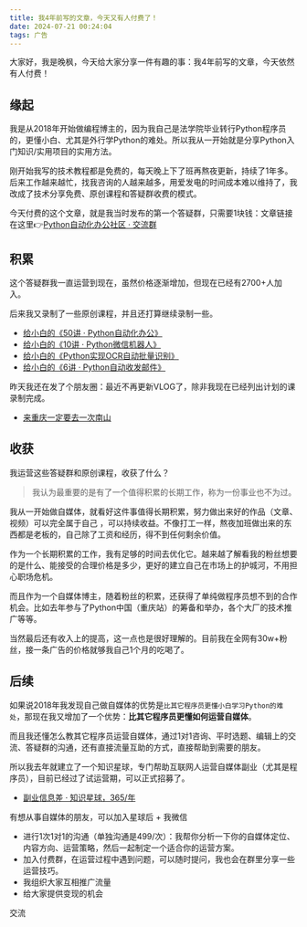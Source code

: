 ```yaml
---
title: 我4年前写的文章，今天又有人付费了！
date: 2024-07-21 00:24:04
tags: 广告
---
```


大家好，我是晚枫，今天给大家分享一件有趣的事：我4年前写的文章，今天依然有人付费！


## 缘起

我是从2018年开始做编程博主的，因为我自己是法学院毕业转行Python程序员的，更懂小白、尤其是外行学Python的难处。所以我从一开始就是分享Python入门知识/实用项目的实用方法。

刚开始我写的技术教程都是免费的，每天晚上下了班再熬夜更新，持续了1年多。后来工作越来越忙，找我咨询的人越来越多，用爱发电的时间成本难以维持了，我改成了技术分享免费、原创课程和答疑群收费的模式。

今天付费的这个文章，就是我当时发布的第一个答疑群，只需要1块钱：文章链接在这里👉[Python自动化办公社区 · 交流群](https://mp.weixin.qq.com/s/SlG0Bh3dxD3NEc9p7PQLJg)

## 积累

这个答疑群我一直运营到现在，虽然价格逐渐增加，但现在已经有2700+人加入。

后来我又录制了一些原创课程，并且还打算继续录制一些。

- [给小白的《50讲 · Python自动化办公》](https://mp.weixin.qq.com/s/lOx4cAp9AllsCrhsUqVn8g)
- [给小白的《10讲 · Python微信机器人》](https://mp.weixin.qq.com/s/-oR2dUakXEY3vmPbzVtrnA)
- [给小白的《Python实现OCR自动批量识别》](https://mp.weixin.qq.com/s/pGim7ifpgLwYUJ9a-FHvaw)
- [给小白的《6讲 · Python自动收发邮件》](https://mp.weixin.qq.com/s/AeTkloNri7gpk25m50VmTA)

昨天我还在发了个朋友圈：最近不再更新VLOG了，除非我现在已经列出计划的课录制完成。

- [来重庆一定要去一次南山](https://www.bilibili.com/video/BV13z421i7gG/?spm_id_from=333.999.0.0)

## 收获

我运营这些答疑群和原创课程，收获了什么？

> 我认为最重要的是有了一个值得积累的长期工作，称为一份事业也不为过。

我从一开始做自媒体，就看好这件事值得长期积累，努力做出来好的作品（文章、视频）可以完全属于自己 ，可以持续收益。不像打工一样，熬夜加班做出来的东西都是老板的，自己除了工资和经历，得不到任何剩余价值。

作为一个长期积累的工作，我有足够的时间去优化它。越来越了解看我的粉丝想要的是什么、能接受的合理价格是多少，更好的建立自己在市场上的护城河，不用担心职场危机。

而且作为一个自媒体博主，随着粉丝的积累，还获得了单纯做程序员想不到的合作机会。比如去年参与了Python中国（重庆站）的筹备和举办，各个大厂的技术推广等等。

当然最后还有收入上的提高，这一点也是很好理解的。目前我在全网有30w+粉丝，接一条广告的价格就够我自己1个月的吃喝了。

## 后续

如果说2018年我发现自己做自媒体的优势是``比其它程序员更懂小白学习Python的难处``，那现在我又增加了一个优势：**比其它程序员更懂如何运营自媒体**。

而且我还懂怎么教其它程序员运营自媒体，通过1对1咨询、平时选题、编辑上的交流、答疑群的沟通，还有直接流量互助的方式，直接帮助到需要的朋友。

所以我去年就建立了一个知识星球，专门帮助互联网人运营自媒体副业（尤其是程序员），目前已经过了试运营期，可以正式招募了。

- [副业信息差 · 知识星球，365/年](https://t.zsxq.com/4CN0m)

有想从事自媒体的朋友，可以加入星球后 + 我微信

- 进行1次1对1的沟通（单独沟通是499/次）：我帮你分析一下你的自媒体定位、内容方向、运营策略，然后一起制定一个适合你的运营方案。
- 加入付费群，在运营过程中遇到问题，可以随时提问，我也会在群里分享一些运营技巧。
- 我组织大家互相推广流量
- 给大家提供变现的机会

交流